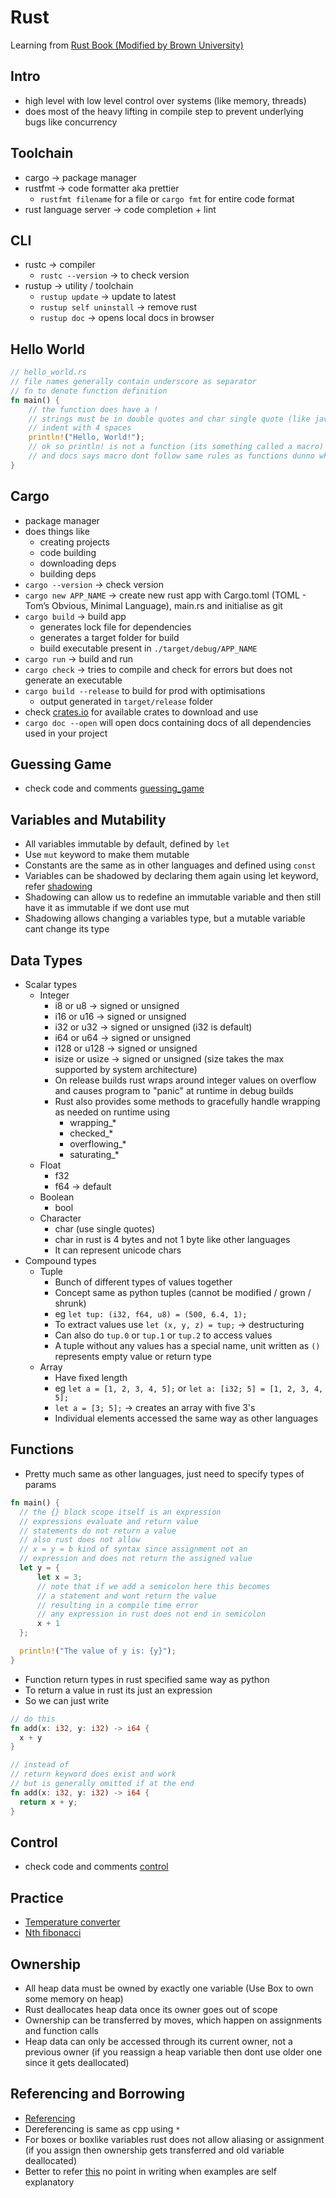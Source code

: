 # Rust

Learning from [Rust Book (Modified by Brown University)](https://rust-book.cs.brown.edu/)

## Intro
- high level with low level control over systems (like memory, threads)
- does most of the heavy lifting in compile step to prevent underlying bugs like concurrency

## Toolchain
- cargo -> package manager
- rustfmt -> code formatter aka prettier
  - `rustfmt filename` for a file or `cargo fmt` for entire code format
- rust language server -> code completion + lint

## CLI
- rustc -> compiler
  - `rustc --version` -> to check version
- rustup -> utility / toolchain 
  - `rustup update` -> update to latest
  - `rustup self uninstall` -> remove rust
  - `rustup doc` -> opens local docs in browser

## Hello World
```rust
// hello_world.rs
// file names generally contain underscore as separator
// fn to denote function definition
fn main() {
    // the function does have a !
    // strings must be in double quotes and char single quote (like java?)
    // indent with 4 spaces
    println!("Hello, World!"); 
    // ok so println! is not a function (its something called a macro)
    // and docs says macro dont follow same rules as functions dunno what that means for now
}
```

## Cargo
- package manager
- does things like
  - creating projects
  - code building
  - downloading deps
  - building deps
- `cargo --version` -> check version
- `cargo new APP_NAME` -> create new rust app with Cargo.toml (TOML - Tom’s Obvious, Minimal Language), main.rs and initialise as git
- `cargo build` -> build app
  - generates lock file for dependencies
  - generates a target folder for build
  - build executable present in `./target/debug/APP_NAME`
- `cargo run` -> build and run
- `cargo check` -> tries to compile and check for errors but does not generate an executable
- `cargo build --release` to build for prod with optimisations
  - output generated in `target/release` folder
- check [crates.io](https://crates.io/) for available crates to download and use
- `cargo doc --open` will open docs containing docs of all dependencies used in your project

## Guessing Game
- check code and comments [guessing_game](./src/guessing_game/src/main.rs)

## Variables and Mutability
- All variables immutable by default, defined by `let`
- Use `mut` keyword to make them mutable
- Constants are the same as in other languages and defined using `const`
- Variables can be shadowed by declaring them again using let keyword, refer [shadowing](./src/shadow/main.rs)
- Shadowing can allow us to redefine an immutable variable and then still have it as immutable if we dont use mut
- Shadowing allows changing a variables type, but a mutable variable cant change its type

## Data Types
- Scalar types
  - Integer
    - i8 or u8 -> signed or unsigned
    - i16 or u16 -> signed or unsigned
    - i32 or u32 -> signed or unsigned (i32 is default)
    - i64 or u64 -> signed or unsigned
    - i128 or u128 -> signed or unsigned
    - isize or usize -> signed or unsigned (size takes the max supported by system architecture)
    - On release builds rust wraps around integer values on overflow and causes program to "panic" at runtime in debug builds
    - Rust also provides some methods to gracefully handle wrapping as needed on runtime using
      - wrapping_*
      - checked_*
      - overflowing_*
      - saturating_*
  - Float
    - f32
    - f64 -> default
  - Boolean
    - bool
  - Character
    - char (use single quotes)
    - char in rust is 4 bytes and not 1 byte like other languages
    - It can represent unicode chars
- Compound types
  - Tuple
    - Bunch of different types of values together
    - Concept same as python tuples (cannot be modified / grown / shrunk)
    - eg `let tup: (i32, f64, u8) = (500, 6.4, 1);`
    - To extract values use `let (x, y, z) = tup;` -> destructuring
    - Can also do `tup.0` or `tup.1` or `tup.2` to access values
    - A tuple without any values has a special name, unit written as `()` represents empty value or return type
  - Array
    - Have fixed length
    - eg `let a = [1, 2, 3, 4, 5];` or `let a: [i32; 5] = [1, 2, 3, 4, 5];`
    - `let a = [3; 5];` -> creates an array with five 3's
    - Individual elements accessed the same way as other languages

## Functions
- Pretty much same as other languages, just need to specify types of params
```rust
fn main() {
  // the {} block scope itself is an expression
  // expressions evaluate and return value
  // statements do not return a value
  // also rust does not allow
  // x = y = b kind of syntax since assignment not an 
  // expression and does not return the assigned value
  let y = {
      let x = 3;
      // note that if we add a semicolon here this becomes
      // a statement and wont return the value
      // resulting in a compile time error
      // any expression in rust does not end in semicolon
      x + 1
  };

  println!("The value of y is: {y}");
}
```
- Function return types in rust specified same way as python
- To return a value in rust its just an expression
- So we can just write
```rust
// do this
fn add(x: i32, y: i32) -> i64 {
  x + y
}

// instead of
// return keyword does exist and work
// but is generally omitted if at the end
fn add(x: i32, y: i32) -> i64 {
  return x + y;
}
```

## Control
- check code and comments [control](./src/control/main.rs)

## Practice
- [Temperature converter](./src/temperature_converter/src/main.rs)
- [Nth fibonacci](./src/nth_fibonacci/src/main.rs)

## Ownership
- All heap data must be owned by exactly one variable (Use Box to own some memory on heap)
- Rust deallocates heap data once its owner goes out of scope
- Ownership can be transferred by moves, which happen on assignments and function calls
- Heap data can only be accessed through its current owner, not a previous owner (if you reassign a heap variable then dont use older one since it gets deallocated)

## Referencing and Borrowing
- [Referencing](./src/referencing/main.rs)
- Dereferencing is same as cpp using `*`
- For boxes or boxlike variables rust does not allow aliasing or assignment (if you assign then ownership gets transferred and old variable deallocated)
- Better to refer [this](https://rust-book.cs.brown.edu/ch04-02-references-and-borrowing.html) no point in writing when examples are self explanatory